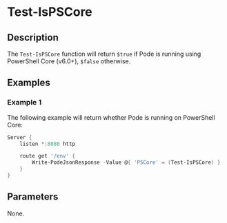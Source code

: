 # Test-IsPSCore

## Description

The `Test-IsPSCore` function will return `$true` if Pode is running using PowerShell Core (v6.0+), `$false` otherwise.

## Examples

### Example 1

The following example will return whether Pode is running on PowerShell Core:

```powershell
Server {
    listen *:8080 http

    route get '/env' {
        Write-PodeJsonResponse -Value @{ 'PSCore' = (Test-IsPSCore) }
    }
}
```

## Parameters

None.
